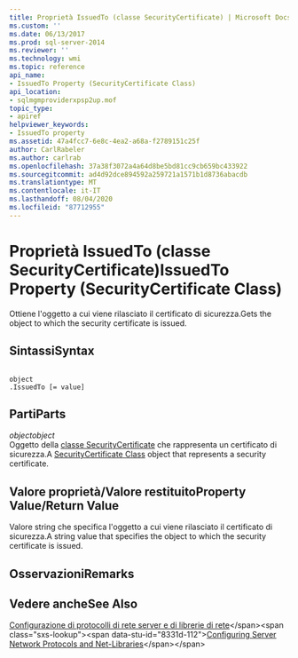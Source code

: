 ```yaml
---
title: Proprietà IssuedTo (classe SecurityCertificate) | Microsoft Docs
ms.custom: ''
ms.date: 06/13/2017
ms.prod: sql-server-2014
ms.reviewer: ''
ms.technology: wmi
ms.topic: reference
api_name:
- IssuedTo Property (SecurityCertificate Class)
api_location:
- sqlmgmproviderxpsp2up.mof
topic_type:
- apiref
helpviewer_keywords:
- IssuedTo property
ms.assetid: 47a4fcc7-6e8c-4ea2-a68a-f2789151c25f
author: CarlRabeler
ms.author: carlrab
ms.openlocfilehash: 37a38f3072a4a64d8be5bd81cc9cb659bc433922
ms.sourcegitcommit: ad4d92dce894592a259721a1571b1d8736abacdb
ms.translationtype: MT
ms.contentlocale: it-IT
ms.lasthandoff: 08/04/2020
ms.locfileid: "87712955"
---
```

# <a name="issuedto-property-securitycertificate-class"></a><span data-ttu-id="8331d-102">Proprietà IssuedTo (classe SecurityCertificate)</span><span class="sxs-lookup"><span data-stu-id="8331d-102">IssuedTo Property (SecurityCertificate Class)</span></span>
  <span data-ttu-id="8331d-103">Ottiene l'oggetto a cui viene rilasciato il certificato di sicurezza.</span><span class="sxs-lookup"><span data-stu-id="8331d-103">Gets the object to which the security certificate is issued.</span></span>  
  
## <a name="syntax"></a><span data-ttu-id="8331d-104">Sintassi</span><span class="sxs-lookup"><span data-stu-id="8331d-104">Syntax</span></span>  
  
```  
  
object  
.IssuedTo [= value]  
```  
  
## <a name="parts"></a><span data-ttu-id="8331d-105">Parti</span><span class="sxs-lookup"><span data-stu-id="8331d-105">Parts</span></span>  
 <span data-ttu-id="8331d-106">*object*</span><span class="sxs-lookup"><span data-stu-id="8331d-106">*object*</span></span>  
 <span data-ttu-id="8331d-107">Oggetto della [classe SecurityCertificate](securitycertificate-class.md) che rappresenta un certificato di sicurezza.</span><span class="sxs-lookup"><span data-stu-id="8331d-107">A [SecurityCertificate Class](securitycertificate-class.md) object that represents a security certificate.</span></span>  
  
## <a name="property-valuereturn-value"></a><span data-ttu-id="8331d-108">Valore proprietà/Valore restituito</span><span class="sxs-lookup"><span data-stu-id="8331d-108">Property Value/Return Value</span></span>  
 <span data-ttu-id="8331d-109">Valore string che specifica l'oggetto a cui viene rilasciato il certificato di sicurezza.</span><span class="sxs-lookup"><span data-stu-id="8331d-109">A string value that specifies the object to which the security certificate is issued.</span></span>  
  
## <a name="remarks"></a><span data-ttu-id="8331d-110">Osservazioni</span><span class="sxs-lookup"><span data-stu-id="8331d-110">Remarks</span></span>  
  
## <a name="see-also"></a><span data-ttu-id="8331d-111">Vedere anche</span><span class="sxs-lookup"><span data-stu-id="8331d-111">See Also</span></span>  
 <span data-ttu-id="8331d-112">[Configurazione di protocolli di rete server e di librerie di rete](https://msdn.microsoft.com/library/ms177485\(v=sql.100\).aspx)</span><span class="sxs-lookup"><span data-stu-id="8331d-112">[Configuring Server Network Protocols and Net-Libraries](https://msdn.microsoft.com/library/ms177485\(v=sql.100\).aspx)</span></span>  
  
  
